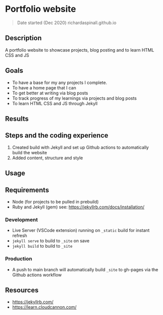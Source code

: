 # Portfolio website
> Date started (Dec 2020)
> richardaspinall.github.io

## Description
A portfolio website to showcase projects, blog posting and to learn HTML CSS and JS

## Goals
* To have a base for my any projects I complete.
* To have a home page that I can 
* To get better at writing via blog posts
* To track progress of my learnings via projects and blog posts
* To learn HTML CSS and JS through Jekyll

## Results

## Steps and the coding experience

1. Created build with Jekyll and set up Github actions to automatically build the website
2. Added content, structure and style

## Usage

## Requirements
* Node (for projects to be pulled in prebuild)
* Ruby and Jekyll (gem) see: https://jekyllrb.com/docs/installation/

### Development

- Live Server (VSCode extension) running on `_static` build for instant refresh
- `jekyll serve` to build to `_site` on save
- `jekyll build` to build to `_site`

### Production

- A push to main branch will automatically build `_site` to gh-pages via the Github actions workflow

## Resources

- https://jekyllrb.com/
- https://learn.cloudcannon.com/
